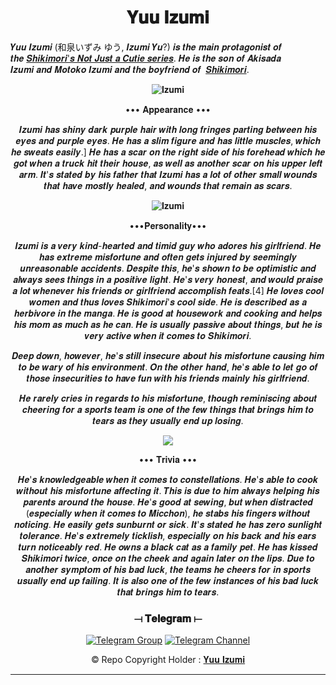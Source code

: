 <h1 align="center">
<b>𝐘𝐮𝐮 𝐈𝐳𝐮𝐦𝐢</b></h1>

𝒀𝒖𝒖 𝑰𝒛𝒖𝒎𝒊 (和泉いずみ ゆう, 𝑰𝒛𝒖𝒎𝒊 𝒀𝒖?) 𝒊𝒔 𝒕𝒉𝒆 𝒎𝒂𝒊𝒏 𝒑𝒓𝒐𝒕𝒂𝒈𝒐𝒏𝒊𝒔𝒕 𝒐𝒇 𝒕𝒉𝒆 [𝑺𝒉𝒊𝒌𝒊𝒎𝒐𝒓𝒊'𝒔 𝑵𝒐𝒕 𝑱𝒖𝒔𝒕 𝒂 𝑪𝒖𝒕𝒊𝒆 𝒔𝒆𝒓𝒊𝒆𝒔](https://zoro.to/shikimoris-not-just-a-cutie-17452?ref=search). 𝑯𝒆 𝒊𝒔 𝒕𝒉𝒆 𝒔𝒐𝒏 𝒐𝒇 𝑨𝒌𝒊𝒔𝒂𝒅𝒂 𝑰𝒛𝒖𝒎𝒊 𝒂𝒏𝒅 𝑴𝒐𝒕𝒐𝒌𝒐 𝑰𝒛𝒖𝒎𝒊 𝒂𝒏𝒅 𝒕𝒉𝒆 𝒃𝒐𝒚𝒇𝒓𝒊𝒆𝒏𝒅 𝒐𝒇  [𝑺𝒉𝒊𝒌𝒊𝒎𝒐𝒓𝒊](https://github.com/AL3X-Github/Shikimori-San).


<div align="center"

![𝐈𝐳𝐮𝐦𝐢](https://te.legra.ph/file/0c13eb00aaba21dd2f541.jpg)

••• 𝐀𝐩𝐩𝐞𝐚𝐫𝐚𝐧𝐜𝐞 •••

𝑰𝒛𝒖𝒎𝒊 𝒉𝒂𝒔 𝒔𝒉𝒊𝒏𝒚 𝒅𝒂𝒓𝒌 𝒑𝒖𝒓𝒑𝒍𝒆 𝒉𝒂𝒊𝒓 𝒘𝒊𝒕𝒉 𝒍𝒐𝒏𝒈 𝒇𝒓𝒊𝒏𝒈𝒆𝒔 𝒑𝒂𝒓𝒕𝒊𝒏𝒈 𝒃𝒆𝒕𝒘𝒆𝒆𝒏 𝒉𝒊𝒔 𝒆𝒚𝒆𝒔 𝒂𝒏𝒅 𝒑𝒖𝒓𝒑𝒍𝒆 𝒆𝒚𝒆𝒔. 𝑯𝒆 𝒉𝒂𝒔 𝒂 𝒔𝒍𝒊𝒎 𝒇𝒊𝒈𝒖𝒓𝒆 𝒂𝒏𝒅 𝒉𝒂𝒔 𝒍𝒊𝒕𝒕𝒍𝒆 𝒎𝒖𝒔𝒄𝒍𝒆𝒔, 𝒘𝒉𝒊𝒄𝒉 𝒉𝒆 𝒔𝒘𝒆𝒂𝒕𝒔 𝒆𝒂𝒔𝒊𝒍𝒚.] 𝑯𝒆 𝒉𝒂𝒔 𝒂 𝒔𝒄𝒂𝒓 𝒐𝒏 𝒕𝒉𝒆 𝒓𝒊𝒈𝒉𝒕 𝒔𝒊𝒅𝒆 𝒐𝒇 𝒉𝒊𝒔 𝒇𝒐𝒓𝒆𝒉𝒆𝒂𝒅 𝒘𝒉𝒊𝒄𝒉 𝒉𝒆 𝒈𝒐𝒕 𝒘𝒉𝒆𝒏 𝒂 𝒕𝒓𝒖𝒄𝒌 𝒉𝒊𝒕 𝒕𝒉𝒆𝒊𝒓 𝒉𝒐𝒖𝒔𝒆, 𝒂𝒔 𝒘𝒆𝒍𝒍 𝒂𝒔 𝒂𝒏𝒐𝒕𝒉𝒆𝒓 𝒔𝒄𝒂𝒓 𝒐𝒏 𝒉𝒊𝒔 𝒖𝒑𝒑𝒆𝒓 𝒍𝒆𝒇𝒕 𝒂𝒓𝒎. 𝑰𝒕'𝒔 𝒔𝒕𝒂𝒕𝒆𝒅 𝒃𝒚 𝒉𝒊𝒔 𝒇𝒂𝒕𝒉𝒆𝒓 𝒕𝒉𝒂𝒕 𝑰𝒛𝒖𝒎𝒊 𝒉𝒂𝒔 𝒂 𝒍𝒐𝒕 𝒐𝒇 𝒐𝒕𝒉𝒆𝒓 𝒔𝒎𝒂𝒍𝒍 𝒘𝒐𝒖𝒏𝒅𝒔 𝒕𝒉𝒂𝒕 𝒉𝒂𝒗𝒆 𝒎𝒐𝒔𝒕𝒍𝒚 𝒉𝒆𝒂𝒍𝒆𝒅, 𝒂𝒏𝒅 𝒘𝒐𝒖𝒏𝒅𝒔 𝒕𝒉𝒂𝒕 𝒓𝒆𝒎𝒂𝒊𝒏 𝒂𝒔 𝒔𝒄𝒂𝒓𝒔.

![𝐈𝐳𝐮𝐦𝐢](https://te.legra.ph/file/42f73de74d95fefa2719b.jpg)

•••𝐏𝐞𝐫𝐬𝐨𝐧𝐚𝐥𝐢𝐭𝐲•••

𝑰𝒛𝒖𝒎𝒊 𝒊𝒔 𝒂 𝒗𝒆𝒓𝒚 𝒌𝒊𝒏𝒅-𝒉𝒆𝒂𝒓𝒕𝒆𝒅 𝒂𝒏𝒅 𝒕𝒊𝒎𝒊𝒅 𝒈𝒖𝒚 𝒘𝒉𝒐 𝒂𝒅𝒐𝒓𝒆𝒔 𝒉𝒊𝒔 𝒈𝒊𝒓𝒍𝒇𝒓𝒊𝒆𝒏𝒅. 𝑯𝒆 𝒉𝒂𝒔 𝒆𝒙𝒕𝒓𝒆𝒎𝒆 𝒎𝒊𝒔𝒇𝒐𝒓𝒕𝒖𝒏𝒆 𝒂𝒏𝒅 𝒐𝒇𝒕𝒆𝒏 𝒈𝒆𝒕𝒔 𝒊𝒏𝒋𝒖𝒓𝒆𝒅 𝒃𝒚 𝒔𝒆𝒆𝒎𝒊𝒏𝒈𝒍𝒚 𝒖𝒏𝒓𝒆𝒂𝒔𝒐𝒏𝒂𝒃𝒍𝒆 𝒂𝒄𝒄𝒊𝒅𝒆𝒏𝒕𝒔. 𝑫𝒆𝒔𝒑𝒊𝒕𝒆 𝒕𝒉𝒊𝒔, 𝒉𝒆'𝒔 𝒔𝒉𝒐𝒘𝒏 𝒕𝒐 𝒃𝒆 𝒐𝒑𝒕𝒊𝒎𝒊𝒔𝒕𝒊𝒄 𝒂𝒏𝒅 𝒂𝒍𝒘𝒂𝒚𝒔 𝒔𝒆𝒆𝒔 𝒕𝒉𝒊𝒏𝒈𝒔 𝒊𝒏 𝒂 𝒑𝒐𝒔𝒊𝒕𝒊𝒗𝒆 𝒍𝒊𝒈𝒉𝒕. 𝑯𝒆'𝒔 𝒗𝒆𝒓𝒚 𝒉𝒐𝒏𝒆𝒔𝒕, 𝒂𝒏𝒅 𝒘𝒐𝒖𝒍𝒅 𝒑𝒓𝒂𝒊𝒔𝒆 𝒂 𝒍𝒐𝒕 𝒘𝒉𝒆𝒏𝒆𝒗𝒆𝒓 𝒉𝒊𝒔 𝒇𝒓𝒊𝒆𝒏𝒅𝒔 𝒐𝒓 𝒈𝒊𝒓𝒍𝒇𝒓𝒊𝒆𝒏𝒅 𝒂𝒄𝒄𝒐𝒎𝒑𝒍𝒊𝒔𝒉 𝒇𝒆𝒂𝒕𝒔.[4] 𝑯𝒆 𝒍𝒐𝒗𝒆𝒔 𝒄𝒐𝒐𝒍 𝒘𝒐𝒎𝒆𝒏 𝒂𝒏𝒅 𝒕𝒉𝒖𝒔 𝒍𝒐𝒗𝒆𝒔 𝑺𝒉𝒊𝒌𝒊𝒎𝒐𝒓𝒊'𝒔 𝒄𝒐𝒐𝒍 𝒔𝒊𝒅𝒆. 𝑯𝒆 𝒊𝒔 𝒅𝒆𝒔𝒄𝒓𝒊𝒃𝒆𝒅 𝒂𝒔 𝒂 𝒉𝒆𝒓𝒃𝒊𝒗𝒐𝒓𝒆 𝒊𝒏 𝒕𝒉𝒆 𝒎𝒂𝒏𝒈𝒂. 𝑯𝒆 𝒊𝒔 𝒈𝒐𝒐𝒅 𝒂𝒕 𝒉𝒐𝒖𝒔𝒆𝒘𝒐𝒓𝒌 𝒂𝒏𝒅 𝒄𝒐𝒐𝒌𝒊𝒏𝒈 𝒂𝒏𝒅 𝒉𝒆𝒍𝒑𝒔 𝒉𝒊𝒔 𝒎𝒐𝒎 𝒂𝒔 𝒎𝒖𝒄𝒉 𝒂𝒔 𝒉𝒆 𝒄𝒂𝒏. 𝑯𝒆 𝒊𝒔 𝒖𝒔𝒖𝒂𝒍𝒍𝒚 𝒑𝒂𝒔𝒔𝒊𝒗𝒆 𝒂𝒃𝒐𝒖𝒕 𝒕𝒉𝒊𝒏𝒈𝒔, 𝒃𝒖𝒕 𝒉𝒆 𝒊𝒔 𝒗𝒆𝒓𝒚 𝒂𝒄𝒕𝒊𝒗𝒆 𝒘𝒉𝒆𝒏 𝒊𝒕 𝒄𝒐𝒎𝒆𝒔 𝒕𝒐 𝑺𝒉𝒊𝒌𝒊𝒎𝒐𝒓𝒊.

𝑫𝒆𝒆𝒑 𝒅𝒐𝒘𝒏, 𝒉𝒐𝒘𝒆𝒗𝒆𝒓, 𝒉𝒆'𝒔 𝒔𝒕𝒊𝒍𝒍 𝒊𝒏𝒔𝒆𝒄𝒖𝒓𝒆 𝒂𝒃𝒐𝒖𝒕 𝒉𝒊𝒔 𝒎𝒊𝒔𝒇𝒐𝒓𝒕𝒖𝒏𝒆 𝒄𝒂𝒖𝒔𝒊𝒏𝒈 𝒉𝒊𝒎 𝒕𝒐 𝒃𝒆 𝒘𝒂𝒓𝒚 𝒐𝒇 𝒉𝒊𝒔 𝒆𝒏𝒗𝒊𝒓𝒐𝒏𝒎𝒆𝒏𝒕. 𝑶𝒏 𝒕𝒉𝒆 𝒐𝒕𝒉𝒆𝒓 𝒉𝒂𝒏𝒅, 𝒉𝒆'𝒔 𝒂𝒃𝒍𝒆 𝒕𝒐 𝒍𝒆𝒕 𝒈𝒐 𝒐𝒇 𝒕𝒉𝒐𝒔𝒆 𝒊𝒏𝒔𝒆𝒄𝒖𝒓𝒊𝒕𝒊𝒆𝒔 𝒕𝒐 𝒉𝒂𝒗𝒆 𝒇𝒖𝒏 𝒘𝒊𝒕𝒉 𝒉𝒊𝒔 𝒇𝒓𝒊𝒆𝒏𝒅𝒔 𝒎𝒂𝒊𝒏𝒍𝒚 𝒉𝒊𝒔 𝒈𝒊𝒓𝒍𝒇𝒓𝒊𝒆𝒏𝒅.

𝑯𝒆 𝒓𝒂𝒓𝒆𝒍𝒚 𝒄𝒓𝒊𝒆𝒔 𝒊𝒏 𝒓𝒆𝒈𝒂𝒓𝒅𝒔 𝒕𝒐 𝒉𝒊𝒔 𝒎𝒊𝒔𝒇𝒐𝒓𝒕𝒖𝒏𝒆, 𝒕𝒉𝒐𝒖𝒈𝒉 𝒓𝒆𝒎𝒊𝒏𝒊𝒔𝒄𝒊𝒏𝒈 𝒂𝒃𝒐𝒖𝒕 𝒄𝒉𝒆𝒆𝒓𝒊𝒏𝒈 𝒇𝒐𝒓 𝒂 𝒔𝒑𝒐𝒓𝒕𝒔 𝒕𝒆𝒂𝒎 𝒊𝒔 𝒐𝒏𝒆 𝒐𝒇 𝒕𝒉𝒆 𝒇𝒆𝒘 𝒕𝒉𝒊𝒏𝒈𝒔 𝒕𝒉𝒂𝒕 𝒃𝒓𝒊𝒏𝒈𝒔 𝒉𝒊𝒎 𝒕𝒐 𝒕𝒆𝒂𝒓𝒔 𝒂𝒔 𝒕𝒉𝒆𝒚 𝒖𝒔𝒖𝒂𝒍𝒍𝒚 𝒆𝒏𝒅 𝒖𝒑 𝒍𝒐𝒔𝒊𝒏𝒈.

<img src="https://te.legra.ph/file/dd07cfb3b3ecfc3e16940.jpg">

••• 𝐓𝐫𝐢𝐯𝐢𝐚 •••

𝑯𝒆'𝒔 𝒌𝒏𝒐𝒘𝒍𝒆𝒅𝒈𝒆𝒂𝒃𝒍𝒆 𝒘𝒉𝒆𝒏 𝒊𝒕 𝒄𝒐𝒎𝒆𝒔 𝒕𝒐 𝒄𝒐𝒏𝒔𝒕𝒆𝒍𝒍𝒂𝒕𝒊𝒐𝒏𝒔.
𝑯𝒆'𝒔 𝒂𝒃𝒍𝒆 𝒕𝒐 𝒄𝒐𝒐𝒌 𝒘𝒊𝒕𝒉𝒐𝒖𝒕 𝒉𝒊𝒔 𝒎𝒊𝒔𝒇𝒐𝒓𝒕𝒖𝒏𝒆 𝒂𝒇𝒇𝒆𝒄𝒕𝒊𝒏𝒈 𝒊𝒕. 𝑻𝒉𝒊𝒔 𝒊𝒔 𝒅𝒖𝒆 𝒕𝒐 𝒉𝒊𝒎 𝒂𝒍𝒘𝒂𝒚𝒔 𝒉𝒆𝒍𝒑𝒊𝒏𝒈 𝒉𝒊𝒔 𝒑𝒂𝒓𝒆𝒏𝒕𝒔 𝒂𝒓𝒐𝒖𝒏𝒅 𝒕𝒉𝒆 𝒉𝒐𝒖𝒔𝒆.
𝑯𝒆'𝒔 𝒈𝒐𝒐𝒅 𝒂𝒕 𝒔𝒆𝒘𝒊𝒏𝒈, 𝒃𝒖𝒕 𝒘𝒉𝒆𝒏 𝒅𝒊𝒔𝒕𝒓𝒂𝒄𝒕𝒆𝒅 (𝒆𝒔𝒑𝒆𝒄𝒊𝒂𝒍𝒍𝒚 𝒘𝒉𝒆𝒏 𝒊𝒕 𝒄𝒐𝒎𝒆𝒔 𝒕𝒐 𝑴𝒊𝒄𝒄𝒉𝒐𝒏), 𝒉𝒆 𝒔𝒕𝒂𝒃𝒔 𝒉𝒊𝒔 𝒇𝒊𝒏𝒈𝒆𝒓𝒔 𝒘𝒊𝒕𝒉𝒐𝒖𝒕 𝒏𝒐𝒕𝒊𝒄𝒊𝒏𝒈.
𝑯𝒆 𝒆𝒂𝒔𝒊𝒍𝒚 𝒈𝒆𝒕𝒔 𝒔𝒖𝒏𝒃𝒖𝒓𝒏𝒕 𝒐𝒓 𝒔𝒊𝒄𝒌.
𝑰𝒕'𝒔 𝒔𝒕𝒂𝒕𝒆𝒅 𝒉𝒆 𝒉𝒂𝒔 𝒛𝒆𝒓𝒐 𝒔𝒖𝒏𝒍𝒊𝒈𝒉𝒕 𝒕𝒐𝒍𝒆𝒓𝒂𝒏𝒄𝒆.
𝑯𝒆'𝒔 𝒆𝒙𝒕𝒓𝒆𝒎𝒆𝒍𝒚 𝒕𝒊𝒄𝒌𝒍𝒊𝒔𝒉, 𝒆𝒔𝒑𝒆𝒄𝒊𝒂𝒍𝒍𝒚 𝒐𝒏 𝒉𝒊𝒔 𝒃𝒂𝒄𝒌 𝒂𝒏𝒅 𝒉𝒊𝒔 𝒆𝒂𝒓𝒔 𝒕𝒖𝒓𝒏 𝒏𝒐𝒕𝒊𝒄𝒆𝒂𝒃𝒍𝒚 𝒓𝒆𝒅.
𝑯𝒆 𝒐𝒘𝒏𝒔 𝒂 𝒃𝒍𝒂𝒄𝒌 𝒄𝒂𝒕 𝒂𝒔 𝒂 𝒇𝒂𝒎𝒊𝒍𝒚 𝒑𝒆𝒕.
𝑯𝒆 𝒉𝒂𝒔 𝒌𝒊𝒔𝒔𝒆𝒅 𝑺𝒉𝒊𝒌𝒊𝒎𝒐𝒓𝒊 𝒕𝒘𝒊𝒄𝒆, 𝒐𝒏𝒄𝒆 𝒐𝒏 𝒕𝒉𝒆 𝒄𝒉𝒆𝒆𝒌 𝒂𝒏𝒅 𝒂𝒈𝒂𝒊𝒏 𝒍𝒂𝒕𝒆𝒓 𝒐𝒏 𝒕𝒉𝒆 𝒍𝒊𝒑𝒔.
𝑫𝒖𝒆 𝒕𝒐 𝒂𝒏𝒐𝒕𝒉𝒆𝒓 𝒔𝒚𝒎𝒑𝒕𝒐𝒎 𝒐𝒇 𝒉𝒊𝒔 𝒃𝒂𝒅 𝒍𝒖𝒄𝒌, 𝒕𝒉𝒆 𝒕𝒆𝒂𝒎𝒔 𝒉𝒆 𝒄𝒉𝒆𝒆𝒓𝒔 𝒇𝒐𝒓 𝒊𝒏 𝒔𝒑𝒐𝒓𝒕𝒔 𝒖𝒔𝒖𝒂𝒍𝒍𝒚 𝒆𝒏𝒅 𝒖𝒑 𝒇𝒂𝒊𝒍𝒊𝒏𝒈.
𝑰𝒕 𝒊𝒔 𝒂𝒍𝒔𝒐 𝒐𝒏𝒆 𝒐𝒇 𝒕𝒉𝒆 𝒇𝒆𝒘 𝒊𝒏𝒔𝒕𝒂𝒏𝒄𝒆𝒔 𝒐𝒇 𝒉𝒊𝒔 𝒃𝒂𝒅 𝒍𝒖𝒄𝒌 𝒕𝒉𝒂𝒕 𝒃𝒓𝒊𝒏𝒈𝒔 𝒉𝒊𝒎 𝒕𝒐 𝒕𝒆𝒂𝒓𝒔.
<br />

### ⟞ 𝐓𝐞𝐥𝐞𝐠𝐫𝐚𝐦 ⟝
[![Telegram Group](https://img.shields.io/badge/Telegram-Group-brightgreen)](https://t.me/MaximXGroup)
[![Telegram Channel](https://img.shields.io/badge/Telegram-Channel-brightgreen)](https://t.me/MaximXChannels)


© Repo Copyright Holder : [𝐘𝐮𝐮 𝐈𝐳𝐮𝐦𝐢](https://t.me/MaximXRobot)
<p align="center">
</p>

</div>
<hr>
</div>
</div>
    </center>
</body> 
